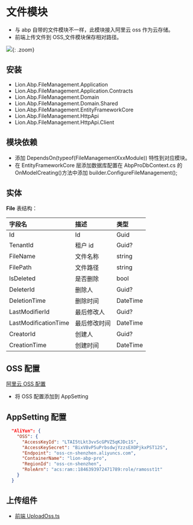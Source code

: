 # 文件模块

- 与 abp 自带的文件模块不一样，此模块接入阿里云 oss 作为云存储。
- 前端上传文件到 OSS,文件模块保存相对路径。

![](../../../img/file.png){: .zoom}

## 安装

- Lion.Abp.FileManagement.Application
- Lion.Abp.FileManagement.Application.Contracts
- Lion.Abp.FileManagement.Domain
- Lion.Abp.FileManagement.Domain.Shared
- Lion.Abp.FileManagement.EntityFrameworkCore
- Lion.Abp.FileManagement.HttpApi
- Lion.Abp.FileManagement.HttpApi.Client

## 模块依赖

- 添加 DependsOn(typeof(FileManagementXxxModule)) 特性到对应模块。
- 在 EntityFrameworkCore 层添加数据库配置在 AbpProDbContext.cs 的 OnModelCreating()方法中添加 builder.ConfigureFileManagement();

## 实体

**File** 表结构：

| 字段名               | 描述         | 类型     |
| :------------------- | :----------- | :------- |
| Id                   | Id           | Guid     |
| TenantId             | 租户 id      | Guid?    |
| FileName             | 文件名称     | string   |
| FilePath             | 文件路径     | string   |
| IsDeleted            | 是否删除     | bool     |
| DeleterId            | 删除人       | Guid?    |
| DeletionTime         | 删除时间     | DateTime |
| LastModifierId       | 最后修改人   | Guid?    |
| LastModificationTime | 最后修改时间 | DateTime |
| CreatorId            | 创建人       | Guid?    |
| CreationTime         | 创建时间     | DateTime |

## OSS 配置

[阿里云 OSS 配置](https://help.aliyun.com/document_detail/100624.html)

- 将 OSS 配置添加到 AppSetting

## AppSetting 配置

```Json
  "AliYun": {
    "OSS": {
      "AccessKeyId": "LTAI5tLkt3vvScGPVZ5qKJDc1S",
      "AccessKeySecret": "BixV8vP5uPrbsdwjYzzsEXOPjkxPST12S",
      "Endpoint": "oss-cn-shenzhen.aliyuncs.com",
      "ContainerName": "lion-abp-pro",
      "RegionId": "oss-cn-shenzhen",
      "RoleArn": "acs:ram::1846393972471789:role/ramosst1t"
    }
  }
```

## 上传组件

- [前端 UploadOss.ts](https://github.com/WangJunZzz/abp-vnext-pro/blob/main/vben28/src/views/admin/files/UploadOss.ts)
